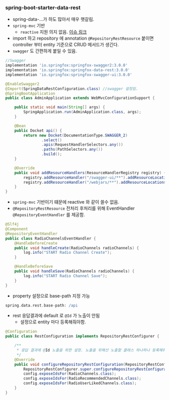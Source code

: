 ### spring-boot-starter-data-rest
- spring-data-...가 하도 많아서 매우 햇갈림.
- `spring-mvc` 기반
  - `reactive` 지원 의지 없음. [이슈 링크](https://github.com/spring-projects/spring-data-rest/issues/1299#issuecomment-752913911)
- import 하고 repository 에 annotation `@RepositoryRestResource` 붙이면 controller 부터 entity 기준으로 CRUD 메서드가 생긴다.
- `swagger` 도 간편하게 붙일 수 있음.
```groovy
//Swagger
implementation 'io.springfox:springfox-swagger2:3.0.0'
implementation 'io.springfox:springfox-data-rest:3.0.0'
implementation 'io.springfox:springfox-swagger-ui:3.0.0'
```
```java
@EnableSwagger2
@Import(SpringDataRestConfiguration.class) //swagger 설정임.
@SpringBootApplication
public class AdminApplication extends WebMvcConfigurationSupport {

	public static void main(String[] args) {
		SpringApplication.run(AdminApplication.class, args);
	}

	@Bean
	public Docket api() {
		return new Docket(DocumentationType.SWAGGER_2)
				.select()
				.apis(RequestHandlerSelectors.any())
				.paths(PathSelectors.any())
				.build();
	}

	@Override
	public void addResourceHandlers(ResourceHandlerRegistry registry) {
		registry.addResourceHandler("/swagger-ui/**").addResourceLocations("classpath:/META-INF/resources/webjars/springfox-swagger-ui/");
		registry.addResourceHandler("/webjars/**").addResourceLocations("classpath:/META-INF/resources/webjars/springfox-swagger-ui/");
	}
}

```
- `spring-mvc` 기반이기 떄문에 reactive 와 같이 쓸수 없음.
- `@RepositoryRestResource` 전처리 후처리를 위해 EventHandler `@RepositoryEventHandler` 를 제공함.
```java
@Slf4j
@Component
@RepositoryEventHandler
public class RadioChannelsEventHandler {
    @HandleBeforeCreate
    public void handleCreate(RadioChannels radioChannels) {
        log.info("START Radio Channel Create");
    }

    @HandleBeforeSave
    public void handleSave(RadioChannels radioChannels) {
        log.info("START Radio Channel Save");
    }
}

```
- property 설정으로 base-path 지정 가능
```groovy
spring.data.rest.base-path: /api
```
- rest 응답결과에 default 로 `@Id` 가 노출이 안됨
  - 설정으로 entity 마다 등록해줘야함. 
```java
@Configuration
public class RestConfiguration implements RepositoryRestConfigurer {

    /**
     * 응답 결과에 @Id 노출을 위한 설정. 노출을 위해선 노출할 클래스 하나하나 등록해줘야함.
     */
    @Override
    public void configureRepositoryRestConfiguration(RepositoryRestConfiguration config, CorsRegistry cors) {
        RepositoryRestConfigurer.super.configureRepositoryRestConfiguration(config, cors);
        config.exposeIdsFor(RadioChannels.class);
        config.exposeIdsFor(RadioRecommendedChannels.class);
        config.exposeIdsFor(RadioUserLikedChannels.class);
    }
}
```